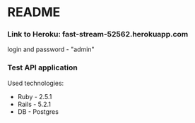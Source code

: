 # README

### Link to Heroku: fast-stream-52562.herokuapp.com
login and password - "admin"
### Test API application
Used technologies:
* Ruby - 2.5.1
* Rails - 5.2.1
* DB - Postgres